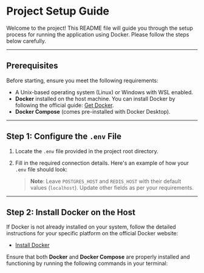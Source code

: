 # Project Setup Guide

Welcome to the project! This README file will guide you through the setup process for running the application using Docker. Please follow the steps below carefully.

---

## Prerequisites

Before starting, ensure you meet the following requirements:

- A Unix-based operating system (Linux) or Windows with WSL enabled.
- **Docker** installed on the host machine. You can install Docker by following the official guide: [Get Docker](https://docs.docker.com/get-docker/).
- **Docker Compose** (comes pre-installed with Docker Desktop).

---

## Step 1: Configure the `.env` File

1. Locate the `.env` file provided in the project root directory.
2. Fill in the required connection details. Here's an example of how your `.env` file should look:

   > **Note**: Leave `POSTGRES_HOST` and `REDIS_HOST` with their default values (`localhost`). Update other fields as per your requirements.

---

## Step 2: Install Docker on the Host

If Docker is not already installed on your system, follow the detailed instructions for your specific platform on the official Docker website:

- [Install Docker](https://docs.docker.com/get-docker/)

Ensure that both **Docker** and **Docker Compose** are properly installed and functioning by running the following commands in your terminal: